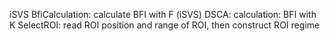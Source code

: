 i S V S 
BfiCalculation: calculate BFI with F (iSVS)
DSCA: calculation: BFI with K
SelectROI: read ROI position and range of ROI, then construct ROI regime
 
 
